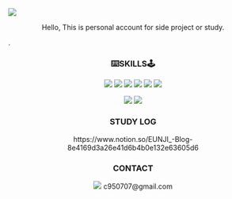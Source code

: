 <img src="https://capsule-render.vercel.app/api?type=waving&color=auto&height=300&section=header&text=Account%20 info&fontSize=55" />

<p align = "center"> Hello, This is personal account for side project or study. </p>. 




<h3 align = "center"> ⌨️SKILLS🕹 </h3>
<p align = "center"> <img src="https://img.shields.io/badge/Python-3766AB?style=flat-square&logo=Python&logoColor=white"/></a>
<img src="https://img.shields.io/badge/Pytorch-EE4C2C?style=flat-square&logo=Pytorch&logoColor=white"/></a>
<img src="https://img.shields.io/badge/TensorFlow-FF6F00?style=flat-square&logo=TensorFlow&logoColor=white"/></a>
<img src="https://img.shields.io/badge/MySQL-4479A1?style=flat-square&logo=MySQL&logoColor=white"/></a>
<img src="https://img.shields.io/badge/Node.js-339933?style=flat-square&logo=Node.js&logoColor=white"/></a>
<img src="https://img.shields.io/badge/JAVA-007396?style=flat-square&logo=JAVA&logoColor=white"/></a></p>

<p align = "center"> 
<img src="https://img.shields.io/badge/Linux-FCC624?style=flat-square&logo=Linux&logoColor=white"/></a>
<img src="https://img.shields.io/badge/Docker-2496ED?style=flat-square&logo=Docker&logoColor=white"/></a>
</p>

<h3 align = "center"> STUDY LOG </h3>
<p align = "center">https://www.notion.so/EUNJI_-Blog-8e4169d3a26e41d6b4b0e132e63605d6</p>

<h3 align = "center"> CONTACT </h3>
<p align = "center"><img src="https://img.shields.io/badge/Gmail-EA4335?style=flat-square&logo=Gmail&logoColor=white&link=c950707@gmail.com"/></a> c950707@gmail.com</p>





<!--
**dmswl0707/dmswl0707** is a ✨ _special_ ✨ repository because its `README.md` (this file) appears on your GitHub profile.

Here are some ideas to get you started:

- 🔭 I’m currently working on ...
- 🌱 I’m currently learning ...
- 👯 I’m looking to collaborate on ...
- 🤔 I’m looking for help with ...
- 💬 Ask me about ...
- 📫 How to reach me: ...
- 😄 Pronouns: ...
- ⚡ Fun fact: ...
-->
